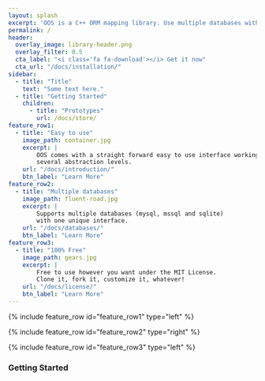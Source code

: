 ```yaml
---
layout: splash
excerpt: 'OOS is a C++ ORM mapping library. Use multiple databases with one unique interface. Or just use the object store container for your object hierarchy. There is also a simple fluent sql query interface to access your database directly.<br /> <small><a href="https://github.com/zussel/oos/releases/tag/v0.2.1">Latest release v0.2.1</a></small><br /><br /> {::nomarkdown}<iframe style="display: inline-block;" src="https://ghbtns.com/github-btn.html?user=zussel&repo=oos&type=star&count=true&size=large" frameborder="0" scrolling="0" width="160px" height="30px"></iframe> <iframe style="display: inline-block;" src="https://ghbtns.com/github-btn.html?user=zussel&repo=oos&type=fork&count=true&size=large" frameborder="0" scrolling="0" width="158px" height="30px"></iframe>{:/nomarkdown}'
permalink: /
header:
  overlay_image: library-header.png
  overlay_filter: 0.5
  cta_label: "<i class='fa fa-download'></i> Get it now"
  cta_url: "/docs/installation/"
sidebar:
  - title: "Title"
    text: "Some text here."
  - title: "Getting Started"
    children:
      - title: "Prototypes"
        url: /docs/store/
feature_row1:
  - title: "Easy to use"
    image_path: container.jpg
    excerpt: |
        OOS comes with a straight forward easy to use interface working on
        several abstraction levels.
    url: "/docs/introduction/"
    btn_label: "Learn More"
feature_row2:
  - title: "Multiple databases"
    image_path: fluent-road.jpg
    excerpt: |
        Supports multiple databases (mysql, mssql and sqlite)
        with one unique interface.
    url: "/docs/databases/"
    btn_label: "Learn More"
feature_row3:
  - title: "100% Free"
    image_path: gears.jpg
    excerpt: |
        Free to use however you want under the MIT License.
        Clone it, fork it, customize it, whatever!
    url: "/docs/license/"
    btn_label: "Learn More"
---
```

{% include feature_row id="feature_row1" type="left" %}

{% include feature_row id="feature_row2" type="right" %}

{% include feature_row id="feature_row3" type="left" %}

### Getting Started


